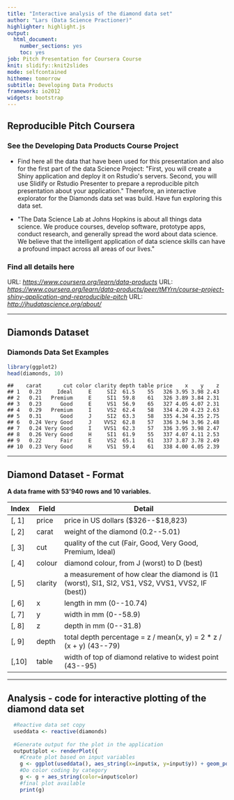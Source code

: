 ```yaml
---
title: "Interactive analysis of the diamond data set"
author: "Lars (Data Science Practioner)"
highlighter: highlight.js
output:
  html_document:
    number_sections: yes
    toc: yes
job: Pitch Presentation for Coursera Course
knit: slidify::knit2slides
mode: selfcontained
hitheme: tomorrow
subtitle: Developing Data Products
framework: io2012
widgets: bootstrap
---
```


## Reproducible Pitch Coursera 

### See the Developing Data Products Course Project  

- Find here all the data that have been used for this presentation and also for the first part of the data Science Project: "First, you will create a Shiny application and deploy it on Rstudio's servers. Second, you will use Slidify or Rstudio Presenter to prepare a reproducible pitch presentation about your application." Therefore, an interactive explorator for the Diamonds data set was build. Have fun exploring this data set.

- "The Data Science Lab at Johns Hopkins is about all things data science. We produce courses, develop software, prototype apps, conduct research, and generally spread the word about data science. We believe that the intelligent application of data science skills can have a profound impact across all areas of our lives."

### Find all details here
URL: *https://www.coursera.org/learn/data-products*
URL: *https://www.coursera.org/learn/data-products/peer/tMYrn/course-project-shiny-application-and-reproducible-pitch*
URL: *http://jhudatascience.org/about/*

---

## Diamonds Dataset

### Diamonds Data Set Examples


```r
library(ggplot2)
head(diamonds, 10)
```

```
##    carat       cut color clarity depth table price    x    y    z
## 1   0.23     Ideal     E     SI2  61.5    55   326 3.95 3.98 2.43
## 2   0.21   Premium     E     SI1  59.8    61   326 3.89 3.84 2.31
## 3   0.23      Good     E     VS1  56.9    65   327 4.05 4.07 2.31
## 4   0.29   Premium     I     VS2  62.4    58   334 4.20 4.23 2.63
## 5   0.31      Good     J     SI2  63.3    58   335 4.34 4.35 2.75
## 6   0.24 Very Good     J    VVS2  62.8    57   336 3.94 3.96 2.48
## 7   0.24 Very Good     I    VVS1  62.3    57   336 3.95 3.98 2.47
## 8   0.26 Very Good     H     SI1  61.9    55   337 4.07 4.11 2.53
## 9   0.22      Fair     E     VS2  65.1    61   337 3.87 3.78 2.49
## 10  0.23 Very Good     H     VS1  59.4    61   338 4.00 4.05 2.39
```

---

## Diamond Dataset - Format

**A data frame with 53'940 rows and 10 variables.**

| Index | Field | Detail |
------- | ----- | ------ |
| [, 1] | price | price in US dollars (\$326--\$18,823) |
| [, 2]  | carat | weight of the diamond (0.2--5.01) |
| [, 3]	| cut | quality of the cut (Fair, Good, Very Good, Premium, Ideal) |
| [, 4]	| colour | diamond colour, from J (worst) to D (best) |
| [, 5]	| clarity | a measurement of how clear the diamond is (I1 (worst), SI1, SI2, VS1, VS2, VVS1, VVS2, IF (best)) |
| [, 6]	| x | length in mm (0--10.74) |
| [, 7]	| y | width in mm (0--58.9) |
| [, 8]	| z | depth in mm (0--31.8) |
| [, 9]	| depth | total depth percentage = z / mean(x, y) = 2 * z / (x + y) (43--79) |
| [,10]	| table | width of top of diamond relative to widest point (43--95) |


---

## Analysis - code for interactive plotting of the diamond data set

```r
  #Reactive data set copy
  useddata <- reactive(diamonds)
  
  #Generate output for the plot in the application
  output$plot <- renderPlot({
    #Create plot based on input variables
    g <- ggplot(useddata(), aes_string(x=input$x, y=input$y)) + geom_point()
    #Do color coding by category
    g <- g + aes_string(color=input$color)
    #final plot available
    print(g)

```
